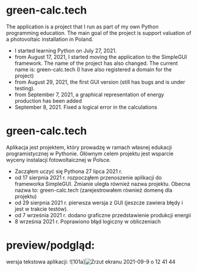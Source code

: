 # green-calc.tech
The application is a project that I run as part of my own Python programming education. 
The main goal of the project is support valuation of a photovoltaic installation in Poland.
- I started learning Python on July 27, 2021.
- from August 17, 2021, I started moving the application to the SimpleGUI framework. The name of the project has also changed. The current name is: green-calc.tech (I have also registered a domain for the project)
- from August 29, 2021, the first GUI version (still has bugs and is under testing).
- from September 7, 2021, a graphical representation of energy production has been added
- September 8, 2021. Fixed a logical error in the calculations

# green-calc.tech
Aplikacja jest projektem, który prowadzę w ramach własnej edukacji programistycznej w Pythonie.
Głównym celem projektu jest wsparcie wyceny instalacji fotowoltaicznej w Polsce.
- Zacząłem uczyć się Pythona 27 lipca 2021 r.
- od 17 sierpnia 2021 r. rozpocząłem przenoszenie aplikacji do frameworka SimpleGUI. Zmianie uległa również nazwa projektu. Obecna nazwa to: green-calc.tech (zarejestrowałem również domenę dla projektu)
- od 29 sierpnia 2021 r. pierwsza wersja z GUI (jeszcze zawiera błędy i jest w trakcie testów).
- od 7 września 2021 r. dodano graficzne przedstawienie produkcji energii
- 8 września 2021 r. Poprawiono błąd logiczny w obliczeniach

# preview/podgląd:
wersja tekstowa aplikacji:
![101a]![Zrzut ekranu 2021-09-9 o 12 41 44](https://user-images.githubusercontent.com/88628174/132671986-5ec5bb57-78b1-4685-a58f-530ab1b00e53.png)


